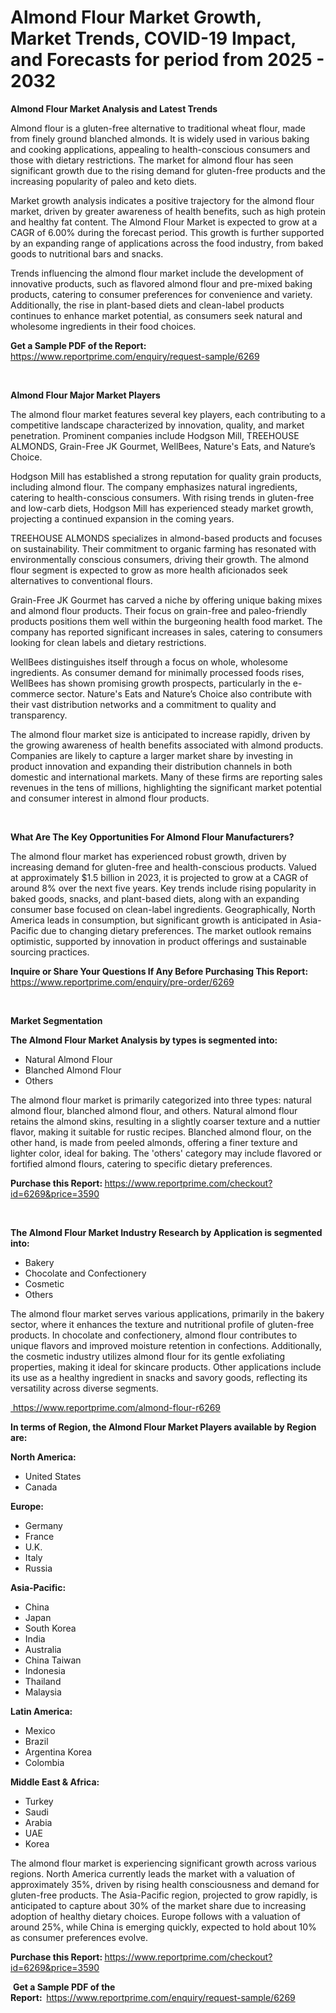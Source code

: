 <p><h1>Almond Flour Market Growth, Market Trends, COVID-19 Impact, and Forecasts for period from 2025 - 2032</h1></p><p><strong>Almond Flour Market Analysis and Latest Trends</strong></p>
<p><p>Almond flour is a gluten-free alternative to traditional wheat flour, made from finely ground blanched almonds. It is widely used in various baking and cooking applications, appealing to health-conscious consumers and those with dietary restrictions. The market for almond flour has seen significant growth due to the rising demand for gluten-free products and the increasing popularity of paleo and keto diets.</p><p>Market growth analysis indicates a positive trajectory for the almond flour market, driven by greater awareness of health benefits, such as high protein and healthy fat content. The Almond Flour Market is expected to grow at a CAGR of 6.00% during the forecast period. This growth is further supported by an expanding range of applications across the food industry, from baked goods to nutritional bars and snacks.</p><p>Trends influencing the almond flour market include the development of innovative products, such as flavored almond flour and pre-mixed baking products, catering to consumer preferences for convenience and variety. Additionally, the rise in plant-based diets and clean-label products continues to enhance market potential, as consumers seek natural and wholesome ingredients in their food choices.</p></p>
<p><strong>Get a Sample PDF of the Report:&nbsp;</strong> <a href="https://www.reportprime.com/enquiry/request-sample/6269?utm_campaign=4603&utm_medium=2&utm_source=Github&utm_content=ia&utm_term=15052025&utm_id=almond-flour">https://www.reportprime.com/enquiry/request-sample/6269</a></p>
<p>&nbsp;</p>
<p><strong>Almond Flour Major Market Players</strong></p>
<p><p>The almond flour market features several key players, each contributing to a competitive landscape characterized by innovation, quality, and market penetration. Prominent companies include Hodgson Mill, TREEHOUSE ALMONDS, Grain-Free JK Gourmet, WellBees, Nature's Eats, and Nature’s Choice.</p><p>Hodgson Mill has established a strong reputation for quality grain products, including almond flour. The company emphasizes natural ingredients, catering to health-conscious consumers. With rising trends in gluten-free and low-carb diets, Hodgson Mill has experienced steady market growth, projecting a continued expansion in the coming years.</p><p>TREEHOUSE ALMONDS specializes in almond-based products and focuses on sustainability. Their commitment to organic farming has resonated with environmentally conscious consumers, driving their growth. The almond flour segment is expected to grow as more health aficionados seek alternatives to conventional flours.</p><p>Grain-Free JK Gourmet has carved a niche by offering unique baking mixes and almond flour products. Their focus on grain-free and paleo-friendly products positions them well within the burgeoning health food market. The company has reported significant increases in sales, catering to consumers looking for clean labels and dietary restrictions.</p><p>WellBees distinguishes itself through a focus on whole, wholesome ingredients. As consumer demand for minimally processed foods rises, WellBees has shown promising growth prospects, particularly in the e-commerce sector. Nature's Eats and Nature’s Choice also contribute with their vast distribution networks and a commitment to quality and transparency.</p><p>The almond flour market size is anticipated to increase rapidly, driven by the growing awareness of health benefits associated with almond products. Companies are likely to capture a larger market share by investing in product innovation and expanding their distribution channels in both domestic and international markets. Many of these firms are reporting sales revenues in the tens of millions, highlighting the significant market potential and consumer interest in almond flour products.</p></p>
<p>&nbsp;</p>
<p><strong>What Are The Key Opportunities For Almond Flour Manufacturers?</strong></p>
<p><p>The almond flour market has experienced robust growth, driven by increasing demand for gluten-free and health-conscious products. Valued at approximately $1.5 billion in 2023, it is projected to grow at a CAGR of around 8% over the next five years. Key trends include rising popularity in baked goods, snacks, and plant-based diets, along with an expanding consumer base focused on clean-label ingredients. Geographically, North America leads in consumption, but significant growth is anticipated in Asia-Pacific due to changing dietary preferences. The market outlook remains optimistic, supported by innovation in product offerings and sustainable sourcing practices.</p></p>
<p><strong>Inquire or Share Your Questions If Any Before Purchasing This Report:</strong> <a href="https://www.reportprime.com/enquiry/pre-order/6269?utm_campaign=4603&utm_medium=2&utm_source=Github&utm_content=ia&utm_term=15052025&utm_id=almond-flour">https://www.reportprime.com/enquiry/pre-order/6269</a></p>
<p>&nbsp;</p>
<p><strong>Market Segmentation</strong></p>
<p><strong>The Almond Flour Market Analysis by types is segmented into:</strong></p>
<p><ul><li>Natural Almond Flour</li><li>Blanched Almond Flour</li><li>Others</li></ul></p>
<p><p>The almond flour market is primarily categorized into three types: natural almond flour, blanched almond flour, and others. Natural almond flour retains the almond skins, resulting in a slightly coarser texture and a nuttier flavor, making it suitable for rustic recipes. Blanched almond flour, on the other hand, is made from peeled almonds, offering a finer texture and lighter color, ideal for baking. The 'others' category may include flavored or fortified almond flours, catering to specific dietary preferences.</p></p>
<p><strong>Purchase this Report:&nbsp;</strong><a href="https://www.reportprime.com/checkout?id=6269&price=3590&utm_campaign=4603&utm_medium=2&utm_source=Github&utm_content=ia&utm_term=15052025&utm_id=almond-flour">https://www.reportprime.com/checkout?id=6269&price=3590</a></p>
<p>&nbsp;</p>
<p><strong>The Almond Flour Market Industry Research by Application is segmented into:</strong></p>
<p><ul><li>Bakery</li><li>Chocolate and Confectionery</li><li>Cosmetic</li><li>Others</li></ul></p>
<p><p>The almond flour market serves various applications, primarily in the bakery sector, where it enhances the texture and nutritional profile of gluten-free products. In chocolate and confectionery, almond flour contributes to unique flavors and improved moisture retention in confections. Additionally, the cosmetic industry utilizes almond flour for its gentle exfoliating properties, making it ideal for skincare products. Other applications include its use as a healthy ingredient in snacks and savory goods, reflecting its versatility across diverse segments.</p></p>
<p><a href="https://www.reportprime.com/almond-flour-r6269?utm_campaign=4603&utm_medium=2&utm_source=Github&utm_content=ia&utm_term=15052025&utm_id=almond-flour">&nbsp;https://www.reportprime.com/almond-flour-r6269</a></p>
<p><strong>In terms of Region, the Almond Flour Market Players available by Region are:</strong></p>
<p>
    <p> <strong> North America: </strong>
        <ul>
            <li>United States</li>
            <li>Canada</li>
        </ul>
        </p> 
    <p> <strong> Europe: </strong>
        <ul>
            <li>Germany</li>
            <li>France</li>
            <li>U.K.</li>
            <li>Italy</li>
            <li>Russia</li>
        </ul>
        </p> 
    <p> <strong> Asia-Pacific: </strong>
        <ul>
            <li>China</li>
            <li>Japan</li>
            <li>South Korea</li>
            <li>India</li>
            <li>Australia</li>
            <li>China Taiwan</li>
            <li>Indonesia</li>
            <li>Thailand</li>
            <li>Malaysia</li>
        </ul>
        </p> 
    <p> <strong> Latin America: </strong>
        <ul>
            <li>Mexico</li>
            <li>Brazil</li>
            <li>Argentina Korea</li>
            <li>Colombia</li>
        </ul>
        </p> 
    <p> <strong> Middle East & Africa: </strong>
        <ul>
            <li>Turkey</li>
            <li>Saudi</li>
            <li>Arabia</li>
            <li>UAE</li>
            <li>Korea</li>
        </ul>
    </p>
    </p>
<p><p>The almond flour market is experiencing significant growth across various regions. North America currently leads the market with a valuation of approximately 35%, driven by rising health consciousness and demand for gluten-free products. The Asia-Pacific region, projected to grow rapidly, is anticipated to capture about 30% of the market share due to increasing adoption of healthy dietary choices. Europe follows with a valuation of around 25%, while China is emerging quickly, expected to hold about 10% as consumer preferences evolve.</p></p>
<p><strong>Purchase this Report: </strong><a href="https://www.reportprime.com/checkout?id=6269&price=3590&utm_campaign=4603&utm_medium=2&utm_source=Github&utm_content=ia&utm_term=15052025&utm_id=almond-flour">https://www.reportprime.com/checkout?id=6269&price=3590</a></p>
<p>&nbsp;<strong>Get a Sample PDF of the Report:&nbsp;&nbsp;</strong><a href="https://www.reportprime.com/enquiry/request-sample/6269?utm_campaign=4603&utm_medium=2&utm_source=Github&utm_content=ia&utm_term=15052025&utm_id=almond-flour">https://www.reportprime.com/enquiry/request-sample/6269</a></p>
<p><strong></strong></p>
<p><p></p><p></p><p></p></p>